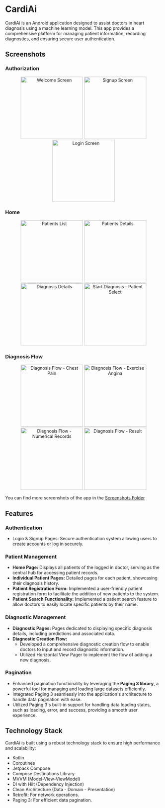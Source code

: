 # CardiAi

CardiAi is an Android application designed to assist doctors in heart diagnosis using a machine
learning model. This app provides a comprehensive platform for managing patient information,
recording diagnostics, and ensuring secure user authentication.

## Screenshots

### Authorization

<p align="center">
  <img src="Screenshots/Welcome%20Screen.png" alt="Welcome Screen" width="200"/>
  <img src="Screenshots/Signup%20Screen.png" alt="Signup Screen" width="200"/>
  <img src="Screenshots/Login%20Screen.png" alt="Login Screen" width="200"/>
</p>

### Home

<p align="center">
  <img src="Screenshots/Patients%20List.png" alt="Patients List" width="200"/>
  <img src="Screenshots/Patient%20Details.png" alt="Patients Details" width="200"/>
  <img src="Screenshots/Diagnosis%20Details.png" alt="Diagnosis Details" width="200"/>
  <img src="Screenshots/Patient%20Select.png" alt="Start Diagnosis - Patient Select" width="200"/>
</p>

### Diagnosis Flow

<p align="center">
  <img src="Screenshots/Chest%20Pain.png" alt="Diagnosis Flow - Chest Pain" width="200"/>
  <img src="Screenshots/Exercise%20Angina.png" alt="Diagnosis Flow - Exercise Angina" width="200"/>
  <img src="Screenshots/Numerical%20Questions.png" alt="Diagnosis Flow - Numerical Records" width="200"/>
  <img src="Screenshots/Result.png" alt="Diagnosis Flow - Result" width="200"/>
</p>

You can find more screenshots of the app in the [Screenshots Folder](https://github.com/CardiAi/CardiAi-Android/tree/master/Screenshots)

## Features

### Authentication

* Login & Signup Pages: Secure authentication system allowing users to create accounts or log in
  securely.

### Patient Management

* **Home Page:** Displays all patients of the logged in doctor, serving as the central hub for
  accessing patient records.
* **Individual Patient Pages:** Detailed pages for each patient, showcasing their diagnosis history.
* **Patient Registration Form:** Implemented a user-friendly patient registration form to facilitate
  the addition of new patients to the system.
* **Patient Search Functionality:** Implemented a patient search feature to allow doctors to easily
  locate specific patients by their name.

### Diagnostic Management

* **Diagnostic Pages:** Pages dedicated to displaying specific diagnosis details, including
  predictions and associated data.
* **Diagnostic Creation Flow:**
    * Developed a comprehensive diagnostic creation flow to enable doctors to input and record
      diagnostic information.
    * Utilized Horizontal View Pager to implement the flow of adding a new diagnosis.

### Pagination

* Enhanced pagination functionality by leveraging the **Paging 3 library**, a powerful tool for
  managing and loading large datasets efficiently.
* Integrated Paging 3 seamlessly into the application's architecture to handle data pagination with
  ease.
* Utilized Paging 3's built-in support for handling data loading states, such as loading, error, and
  success, providing a smooth user experience.

## Technology Stack

CardiAi is built using a robust technology stack to ensure high performance and scalability:

* Kotlin
* Coroutines
* Jetpack Compose
* Compose Destinations Library
* MVVM (Model-View-ViewModel)
* DI with Hilt (Dependency Injection)
* Clean Architecture (Data - Domain - Presentation)
* Retrofit: For network operations.
* Paging 3: For efficient data pagination.
